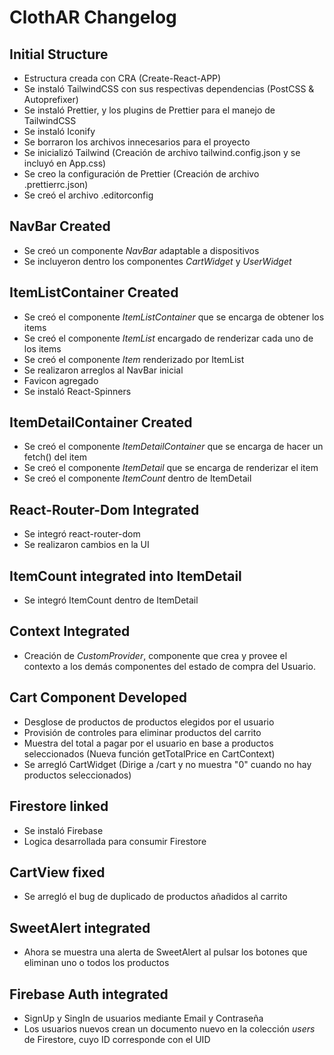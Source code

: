 # ClothAR Changelog

## Initial Structure

- Estructura creada con CRA (Create-React-APP)
- Se instaló TailwindCSS con sus respectivas dependencias (PostCSS & Autoprefixer)
- Se instaló Prettier, y los plugins de Prettier para el manejo de TailwindCSS
- Se instaló Iconify
- Se borraron los archivos innecesarios para el proyecto
- Se inicializó Tailwind (Creación de archivo tailwind.config.json y se incluyó en App.css)
- Se creo la configuración de Prettier (Creación de archivo .prettierrc.json)
- Se creó el archivo .editorconfig

## NavBar Created

- Se creó un componente *NavBar* adaptable a dispositivos
- Se incluyeron dentro los componentes *CartWidget* y *UserWidget*

## ItemListContainer Created

- Se creó el componente *ItemListContainer* que se encarga de obtener los items
- Se creó el componente *ItemList* encargado de renderizar cada uno de los items
- Se creó el componente *Item* renderizado por ItemList
- Se realizaron arreglos al NavBar inicial
- Favicon agregado
- Se instaló React-Spinners

## ItemDetailContainer Created

- Se creó el componente *ItemDetailContainer* que se encarga de hacer un fetch() del item
- Se creó el componente *ItemDetail* que se encarga de renderizar el item
- Se creó el componente *ItemCount* dentro de ItemDetail

## React-Router-Dom Integrated

- Se integró react-router-dom
- Se realizaron cambios en la UI

## ItemCount integrated into ItemDetail

- Se integró ItemCount dentro de ItemDetail

## Context Integrated

- Creación de *CustomProvider*, componente que crea y provee el contexto a los demás componentes del estado de compra del Usuario.

## Cart Component Developed

- Desglose de productos de productos elegidos por el usuario
- Provisión de controles para eliminar productos del carrito
- Muestra del total a pagar por el usuario en base a productos seleccionados (Nueva función getTotalPrice en CartContext)
- Se arregló CartWidget (Dirige a /cart y no muestra "0" cuando no hay productos seleccionados)

## Firestore linked

- Se instaló Firebase
- Logica desarrollada para consumir Firestore

## CartView fixed

- Se arregló el bug de duplicado de productos añadidos al carrito

## SweetAlert integrated

- Ahora se muestra una alerta de SweetAlert al pulsar los botones que eliminan uno o todos los productos

## Firebase Auth integrated

- SignUp y SingIn de usuarios mediante Email y Contraseña
- Los usuarios nuevos crean un documento nuevo en la colección *users* de Firestore, cuyo ID corresponde con el UID
